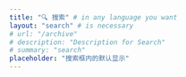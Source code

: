 ```yaml
---
title: "🔍 搜索" # in any language you want
layout: "search" # is necessary
# url: "/archive"
# description: "Description for Search"
# summary: "search"
placeholder: "搜索框内的默认显示"
---
```

